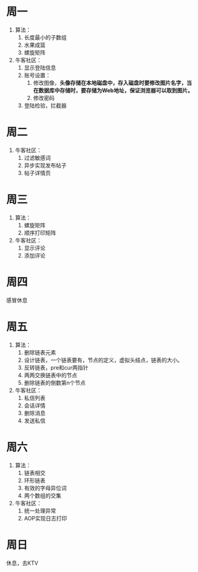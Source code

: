 # 周一

1. 算法：
   1. 长度最小的子数组
   2. 水果成篮
   3. 螺旋矩阵
2. 牛客社区：
   1. 显示登陆信息
   2. 账号设置：
      1. 修改图像，**头像存储在本地磁盘中，存入磁盘时要修改图片名字，当在数据库中存储时，要存储为Web地址，保证浏览器可以取到图片。**
      2. 修改密码
   3. 登陆检验，拦截器

# 周二

1. 牛客社区：
   1. 过滤敏感词
   2. 异步实现发布帖子
   3. 帖子详情页

# 周三

1. 算法：
   1. 螺旋矩阵
   2. 顺序打印矩阵
2. 牛客社区：
   1. 显示评论
   2. 添加评论

# 周四

感冒休息

# 周五

1. 算法：
   1. 删除链表元素
   2. 设计链表，一个链表要有，节点的定义，虚拟头结点，链表的大小。
   3. 反转链表，pre和cur两指针
   4. 两两交换链表中的节点
   5. 删除链表的倒数第n个节点
2. 牛客社区：
   1. 私信列表
   2. 会话详情
   3. 删除消息
   4. 发送私信

# 周六

1. 算法：
   1. 链表相交
   2. 环形链表
   3. 有效的字母异位词
   4. 两个数组的交集
2. 牛客社区：
   1. 统一处理异常
   2. AOP实现日志打印

# 周日

休息，去KTV
